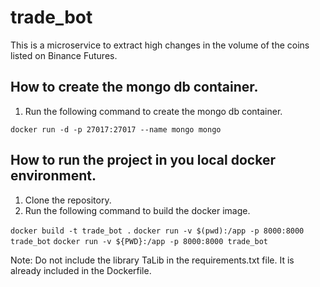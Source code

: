 # trade_bot
This is a microservice to extract high changes in the volume of the coins listed on Binance Futures.

## How to create the mongo db container.
1. Run the following command to create the mongo db container.

```docker run -d -p 27017:27017 --name mongo mongo```

## How to run the project in you local docker environment.
1. Clone the repository.
2. Run the following command to build the docker image.

```docker build -t trade_bot .```
```docker run -v $(pwd):/app -p 8000:8000 trade_bot```
```docker run -v ${PWD}:/app -p 8000:8000 trade_bot```

Note: Do not include the library TaLib in the requirements.txt file. It is already included in the Dockerfile.


